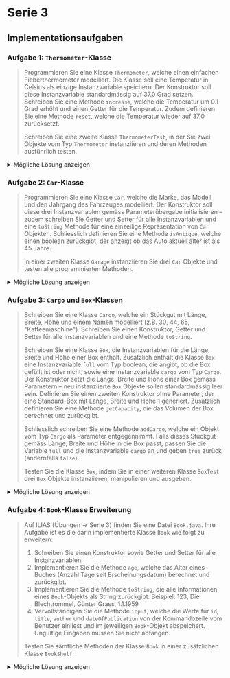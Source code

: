 # Serie 3

## Implementationsaufgaben

### Aufgabe 1: `Thermometer`-Klasse


> Programmieren Sie eine Klasse `Thermometer`, welche einen einfachen Fieberthermometer modelliert. Die Klasse soll eine Temperatur in Celsius als einzige Instanzvariable speichern. Der Konstruktor soll diese Instanzvariable standardmässig auf 37.0 Grad setzen. Schreiben Sie eine Methode `increase`, welche die Temperatur um 0.1 Grad erhöht und einen Getter für die Temperatur. Zudem definieren Sie eine Methode `reset`, welche die Temperatur wieder auf 37.0 zurücksetzt.
> 
> Schreiben Sie eine zweite Klasse `ThermometerTest`, in der Sie zwei Objekte vom Typ `Thermometer` instanziieren und deren Methoden ausführlich testen.

<details>
    <summary>Mögliche Lösung anzeigen</summary>

#### Mögliche Lösung

##### Klasse `Thermometer`

```java
public class Thermometer {
    
    private double temperature;

    public Thermometer() {
        this.temperature = 37.0;
    }

    public void increase() {
        this.temperature += 0.1;
    }

    public double getTemperature() {
        return this.temperature;
    }

    public void reset() {
        this.temperature = 37.0;
    }
}
```

[Vollständiger Quellcode: `Thermometer.java`](../../23HS_P1_Main_Java_Project/src/serien/serie03/Thermometer.java)

##### Klasse `ThermometerTest`

```java
public class ThermometerTest {
        
        public static void main(String[] args) {
            Thermometer thermometer1 = new Thermometer();
            Thermometer thermometer2 = new Thermometer();
            System.out.println(thermometer1.getTemperature());
            System.out.println(thermometer2.getTemperature());
            thermometer1.increase();
            System.out.println(thermometer1.getTemperature());
            System.out.println(thermometer2.getTemperature());
            
            for (int i = 0; i < 10; i++) {
                thermometer2.increase();
            }
            System.out.println(thermometer1.getTemperature());
            System.out.println(thermometer2.getTemperature());
            thermometer1.reset();
            thermometer2.reset();
            System.out.println(thermometer1.getTemperature());
            System.out.println(thermometer2.getTemperature());
        }
}
```

[Vollständiger Quellcode: `ThermometerTest.java`](../../23HS_P1_Main_Java_Project/src/serien/serie03/ThermometerTest.java)

</details>

### Aufgabe 2: `Car`-Klasse

> Programmieren Sie eine Klasse `Car`, welche die Marke, das Modell und den Jahrgang des Fahrzeuges modelliert. Der Konstruktor soll diese drei Instanzvariablen gemäss Parameterübergabe initialisieren – zudem schreiben Sie Getter und Setter für alle Instanzvariablen und eine `toString` Methode für eine einzeilige Repräsentation von `Car` Objekten. Schliesslich definieren Sie eine Methode `isAntique`, welche einen boolean zurückgibt, der anzeigt ob das Auto aktuell älter ist als 45 Jahre.
> 
> In einer zweiten Klasse `Garage` instanziieren Sie drei `Car` Objekte und testen alle programmierten Methoden.

<details>
    <summary>Mögliche Lösung anzeigen</summary>

#### Mögliche Lösung

##### Klasse `Car`

```java
import java.time.LocalDate;

public class Car {
    
    private String brand;
    private String model;
    private int year;
    private boolean isAntique;
    private final int ANTIQUE_AGE = 45;

    public Car(String brand, String model, int year) {
        this.brand = brand;
        this.model = model;
        this.year = year;
        this.isAntique = checkIfAntique();
    }

    public String getBrand() {
        return this.brand;
    }

    public String getModel() {
        return this.model;
    }

    public int getYear() {
        return this.year;
    }

    public boolean getIsAntique() {
        return this.isAntique;
    }

    public void setBrand(String brand) {
        this.brand = brand;
    }

    public void setModel(String model) {
        this.model= model;
    }

    public void setYear(int year) {
        this.year = year;
        this.isAntique = checkIfAntique();
    }

    private boolean checkIfAntique() {
        int currentYear = LocalDate.now().getYear();
        if (currentYear - this.year > ANTIQUE_AGE) {
            return true;
        } else {
            return false;
        }
    }

    public boolean isAntique() {
        return this.isAntique;
    }

    public String toString() {
        return this.brand + " " + this.model + " " + this.year + " Is Antique: " + this.isAntique;
    }
}
```

[Vollständiger Quellcode: `Car.java`](../../23HS_P1_Main_Java_Project/src/serien/serie03/Car.java)

##### Klasse `Garage`

```java
public class Garage {
        
        public static void main(String[] args) {
            Car car1 = new Car("BMW", "M3", 1900);
            Car car2 = new Car("Mercedes", "C63", 2010);
            Car car3 = new Car("Audi", "RS6", 2015);
            System.out.println("Car1 " + car1);
            System.out.println("Car2 " + car2);
            System.out.println("Car3 " + car3);

            car1.setYear(2000);
            System.out.println("Set car1 year to 2000");
            System.out.println("Car1: " + car1);

            car2.setBrand("Mercedes-Benz");
            System.out.println("Set car2 brand to Mercedes-Benz");
            System.out.println("Car2: " + car2);

            car3.setModel("RS7");
            System.out.println("Set car3 model to RS7");
            System.out.println("Car3: " + car3);

            car1.setYear(1984);
            System.out.println("Set car1 year to 1984");
            System.out.println("Car1: " + car1.getYear());
            System.out.println("Car1: " + car1.isAntique());

            car2.setBrand("Mercedes");
            System.out.println("Set car2 brand to Mercedes");
            System.out.println("Car2: " + car2.getBrand());

            car3.setModel("RS5");
            System.out.println("Set car3 model to RS5");
            System.out.println("Car3: " + car3.getModel());
        }
}
```

[Vollständiger Quellcode: `Garage.java`](../../23HS_P1_Main_Java_Project/src/serien/serie03/Garage.java)

</details>

### Aufgabe 3: `Cargo` und `Box`-Klassen

> Schreiben Sie eine Klasse `Cargo`, welche ein Stückgut mit Länge, Breite, Höhe und einem Namen modelliert (z.B. 30, 44, 65, "Kaffeemaschine"). Schreiben Sie einen Konstruktor, Getter und Setter für alle Instanzvariablen und eine Methode `toString`.
> 
> Schreiben Sie eine Klasse `Box`, die Instanzvariablen für die Länge, Breite und Höhe einer Box enthält. Zusätzlich enthält die Klasse `Box` eine Instanzvariable `full` vom Typ boolean, die angibt, ob die Box gefüllt ist oder nicht, sowie eine Instanzvariable `cargo` vom Typ `Cargo`. Der Konstruktor setzt die Länge, Breite und Höhe einer Box gemäss Parametern – neu instanziierte `Box` Objekte sollen standardmässig leer sein. Definieren Sie einen zweiten Konstruktor ohne Parameter, der eine Standard-Box mit Länge, Breite und Höhe 1 generiert. Zusätzlich definieren Sie eine Methode `getCapacity`, die das Volumen der Box berechnet und zurückgibt.
> 
> Schliesslich schreiben Sie eine Methode `addCargo`, welche ein Objekt vom Typ `Cargo` als Parameter entgegennimmt. Falls dieses Stückgut gemäss Länge, Breite und Höhe in die Box passt, passen Sie die Variable `full` und die Instanzvariable `cargo` an und geben `true` zurück (andernfalls `false`).
> 
> Testen Sie die Klasse `Box`, indem Sie in einer weiteren Klasse `BoxTest` drei `Box` Objekte instanziieren, manipulieren und ausgeben.

<details>
    <summary>Mögliche Lösung anzeigen</summary>

#### Mögliche Lösung

##### Klasse `Cargo`

```java
public class Cargo {
    
    private String name;
    private int length;
    private int width;
    private int height;

    public Cargo(String name, int length, int width, int height) {
        this.name = name;
        this.length = length;
        this.width = width;
        this.height = height;
    }

    public String getName() {
        return this.name;
    }

    public int getLength() {
        return this.length;
    }

    public int getWidth() {
        return this.width;
    }

    public int getHeight() {
        return this.height;
    }

    public void setName(String name) {
        this.name = name;
    }

    public void setLength(int length) {
        if (length > 0) {
            this.length = length;
        }
    }

    public void setWidth(int width) {
        if (width > 0) {
            this.width = width;
        }
    }

    public void setHeight(int height) {
        if (height > 0) {
            this.height = height;
        }
    }

    public String toString() {
        return "Cargo: \tName: " + this.name + " Dimensions: " + this.length + "x" + this.width + "x" + this.height;
    }
}
```

[Vollständiger Quellcode: `Cargo.java`](../../23HS_P1_Main_Java_Project/src/serien/serie03/Cargo.java)

##### Klasse `Box`

```java
import java.util.ArrayList;
import java.util.Collections;


public class Box {
    
    private Cargo cargo;
    private boolean isFull;
    private int length;
    private int width;
    private int height;

    public Box(int length, int width, int height) {
        this.length = length;
        this.width = width;
        this.height = height;
        this.isFull = false;
    }

    public Box() {
        this(1, 1, 1); // refers to the other constructor
    }

    public int getCapacity() {
        return this.length * this.width * this.height;
    }

    public int getLength() {
        return this.length;
    }

    public int getWidth() {
        return this.width;
    }   

    public int getHeight() {
        return this.height;
    }

    public boolean getIsFull() {
        return this.isFull;
    }

    public Cargo getCargo() {
        return this.cargo;
    }

    public void setLength(int length) {
        if (length > 0) {
            this.length = length;
        }
    }

    public void setWidth(int width) {
        if (width > 0) {
            this.width = width;
        }
    }

    public void setHeight(int height) {
        if (height > 0) {
            this.height = height;
        }
    }

    public boolean addCargo(Cargo cargo) {
        if (this.isFull) {
            System.out.println("Box already full");
            return false;

        /*
         * System welches sicherstellt, dass das Cargo schlau eingepackt wird. Box kann ja gedreht werden
         * ArrayList<Integer> erstellt einen Array
         */
        } else { 
            ArrayList<Integer> cargoDimensions = new ArrayList<>();
                cargoDimensions.add(cargo.getLength());
                cargoDimensions.add(cargo.getWidth());
                cargoDimensions.add(cargo.getHeight());
            ArrayList<Integer> boxDimensions = new ArrayList<>();
                boxDimensions.add(this.length);
                boxDimensions.add(this.width);
                boxDimensions.add(this.height);

            Collections.sort(cargoDimensions);
            Collections.sort(boxDimensions);
            
            boolean fits = true;
            for (int i = 0; i < 3; i++) {
                if (cargoDimensions.get(i) > boxDimensions.get(i)) {
                    fits = false;
                    break;
                }
            }

            if (fits) {
                this.cargo = cargo;
                this.isFull = true;
                System.out.println("Cargo placed in Box!");
                return true;
            } else {
                System.out.println("Box dimensions are too small for that cargo");
                return false;
            }

            
        }
    }

    public void removeCargo() {
        this.cargo = null;
        this.isFull = false;
    }

    public String toString() {
        return "Box: \tDimensions: " + this.length + "x" + this.width + "x" + this.height + " Capacity: " + this.getCapacity() + " " + this.cargo;
    }
}
```

[Vollständiger Quellcode: `Box.java`](../../23HS_P1_Main_Java_Project/src/serien/serie03/Box.java)

##### Klasse `BoxTest`

```java
public class BoxTest {
    
    public static void main(String[] args) {
        
        Cargo cargo1 = new Cargo("Kaffeemaschine", 30, 44, 65);
        Cargo cargo2 = new Cargo("Kühlschrank", 60, 60, 180);
        Cargo cargo3 = new Cargo("Küchentisch", 80, 120, 75);
        Cargo cargo4 = new Cargo("Küchenstuhl", 40, 40, 90);

        System.out.println("Cargo1: " + cargo1);
        System.out.println("Cargo2: " + cargo2);
        System.out.println("Cargo3: " + cargo3);
        System.out.println("Cargo4: " + cargo4);

        cargo1.setName("Espressomaschine");
        System.out.println("Set cargo1 name to Espressomaschine");
        System.out.println("Cargo1: " + cargo1.getName());

        cargo2.setLength(70);
        System.out.println("Set cargo2 length to 70");
        System.out.println("Cargo2: " + cargo2.getName() + " Length: " + cargo2.getLength());

        cargo3.setWidth(100);
        System.out.println("Set cargo3 width to 100");
        System.out.println("Cargo3: " + cargo3.getName() + " Width: " + cargo3.getWidth());

        cargo4.setHeight(100);
        System.out.println("Set cargo4 height to 100");
        System.out.println("Cargo4: " + cargo4.getName() + " Height: " + cargo4.getHeight());

        Box box1 = new Box(50, 50, 50);
        Box box2 = new Box(100, 100, 100);
        Box box3 = new Box();

        System.out.println("Box1: " + box1);
        System.out.println("Box2: " + box2);
        System.out.println("Box3: " + box3);

        box1.setLength(100);
        System.out.println("Set box1 length to 100");
        System.out.println("Box1: " + box1.getLength());

        box2.setWidth(50);
        System.out.println("Set box2 width to 50");
        System.out.println("Box2: " + box2.getWidth());

        box3.setHeight(100);
        System.out.println("Set box3 height to 100");
        System.out.println("Box3: " + box3.getHeight());

        System.out.println("\n" + cargo1);
        System.out.println( box1);
        System.out.println("Placing cargo1 in box1 (NOTE: Dimensions don't match up, Box has to be turned)");
        box1.addCargo(cargo1);
        System.out.println("Box1: " + box1.getCargo());

        System.out.println("Trying to add another cargo into the same Box");
        box1.addCargo(cargo2);

        System.out.println("\nEmpty Box1");
        box1.removeCargo();
        System.out.println(box1);

        cargo1.setWidth(50);
        System.out.println(cargo1);

        System.out.println("\n" + cargo1);
        System.out.println( box1);
        System.out.println("Placing cargo1 in box1 (NOTE: Dimensions don't match up, Box has to be turned)");
        box1.addCargo(cargo1);
        System.out.println("Box1: " + box1.getCargo());

        System.out.println("\nEmpty Box1");
        box1.removeCargo();
        System.out.println(box1);

        cargo1.setWidth(100);
        System.out.println(cargo1);

        System.out.println("\n" + cargo1);
        System.out.println( box1);
        System.out.println("Placing cargo1 in box1 (NOTE: Dimensions don't match up! Cargo won't fit)");
        box1.addCargo(cargo1);
        System.out.println("Box1: " + box1);


    }
}
```

[Vollständiger Quellcode: `BoxTest.java`](../../23HS_P1_Main_Java_Project/src/serien/serie03/BoxTest.java)

</details>

### Aufgabe 4: `Book`-Klasse Erweiterung

> Auf ILIAS (Übungen → Serie 3) finden Sie eine Datei `Book.java`. Ihre Aufgabe ist es die darin implementierte Klasse `Book` wie folgt zu erweitern:
> 
> 1. Schreiben Sie einen Konstruktor sowie Getter und Setter für alle Instanzvariablen.
> 2. Implementieren Sie die Methode `age`, welche das Alter eines Buches (Anzahl Tage seit Erscheinungsdatum) berechnet und zurückgibt.
> 3.  Implementieren Sie die Methode `toString`, die alle Informationen eines `Book`-Objekts als String zurückgibt. Beispiel: 123, Die Blechtrommel, Günter Grass, 1.1.1959
> 4. Vervollständigen Sie die Methode `input`, welche die Werte für `id`, `title`, `author` und `dateOfPublication` von der Kommandozeile vom Benutzer einliest und im jeweiligen `Book`-Objekt abspeichert. Ungültige Eingaben müssen Sie nicht abfangen.
> 
> Testen Sie sämtliche Methoden der Klasse `Book` in einer zusätzlichen Klasse `BookShelf`.

<details>
    <summary>Mögliche Lösung anzeigen</summary>

</details>